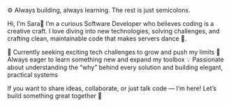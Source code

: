 ⚙️ Always building, always learning. The rest is just semicolons.

Hi, I’m Sara👋
I’m a curious Software Developer who believes coding is a creative craft.
I love diving into new technologies, solving challenges, and crafting clean, maintainable code that makes servers dance 💃.

🔭 Currently seeking exciting tech challenges to grow and push my limits
🌱 Always eager to learn something new and expand my toolbox
💡 Passionate about understanding the “why” behind every solution and building elegant, practical systems

If you want to share ideas, collaborate, or just talk code — I’m here!
Let’s build something great together 🚀
